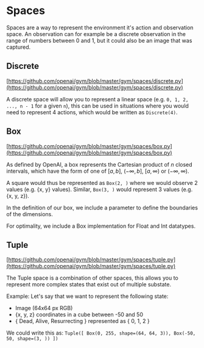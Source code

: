 # Spaces

Spaces are a way to represent the environment it's action and observation space. An observation can for example be a discrete observation in the range of numbers between 0 and 1, but it could also be an image that was captured.

## Discrete

[https://github.com/openai/gym/blob/master/gym/spaces/discrete.py](https://github.com/openai/gym/blob/master/gym/spaces/discrete.py)

A discrete space will allow you to represent a linear space (e.g. `0, 1, 2, ..., n - 1` for a given `n`), this can be used in situations where you would need to represent 4 actions, which would be written as `Discrete(4)`.

## Box

[https://github.com/openai/gym/blob/master/gym/spaces/box.py](https://github.com/openai/gym/blob/master/gym/spaces/box.py)

As defined by OpenAI, a box represents the Cartesian product of $n$ closed intervals, which have the form of one of $[a, b]$, $(-\infty , b]$, $[a, \infty )$ or $(-\infty , \infty )$.

A square would thus be represented as `Box(2, )` where we would observe 2 values (e.g. {x, y} values). Similar, `Box(3, )` would represent 3 values (e.g. {x, y, z}).

In the definition of our box, we include a parameter to define the boundaries of the dimensions.

For optimality, we include a Box implementation for Float and Int datatypes.

## Tuple

[https://github.com/openai/gym/blob/master/gym/spaces/tuple.py](https://github.com/openai/gym/blob/master/gym/spaces/tuple.py)

The Tuple space is a combination of other spaces, this allows you to represent more complex states that exist out of multiple substate.

Example:
Let's say that we want to represent the following state:

- Image (64x64 px RGB)
- {x, y, z} coordinates in a cube between -50 and 50
- { Dead, Alive, Resurrecting } represented as { 0, 1, 2 }

We could write this as: `Tuple([ Box(0, 255, shape=(64, 64, 3)), Box(-50, 50, shape=(3, )) ])`